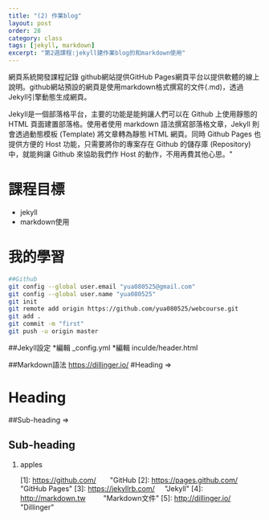 ```yaml
---
title: "(2) 作業blog"
layout: post
order: 28
category: class
tags: [jekyll, markdown]
excerpt: "第2週課程:jekyll建作業blog的和markdown使用"
---
```

網頁系統開發課程記錄
github網站提供GitHub Pages網頁平台以提供軟體的線上說明。github網站預設的網頁是使用markdown格式撰寫的文件(.md)，透過Jekyll引擎動態生成網頁。

Jekyll是一個部落格平台，主要的功能是能夠讓人們可以在 Github 上使用靜態的 HTML 頁面建置部落格。使用者使用 markdown 語法撰寫部落格文章，Jekyll 則會透過動態模板 (Template) 將文章轉為靜態 HTML 網頁。同時 Github Pages 也提供方便的 Host 功能，只需要將你的專案存在 Github 的儲存庫 (Repository) 中，就能夠讓 Github 來協助我們作 Host 的動作，不用再費其他心思。"


# 課程目標
- jekyll
- markdown使用

# 我的學習
```sh
##Github
git config --global user.email "yua080525@gmail.com"
git config --global user.name "yua080525"
git init
git remote add origin https://github.com/yua080525/webcourse.git
git add .
git commit -m "first"
git push -u origin master
```
##Jekyll設定
*編輯 _config.yml
*編輯 inculde/header.html

##Markdown語法
https://dillinger.io/
#Heading => <h1>Heading</h1>
##Sub-heading => <h2>Sub-heading</h2>
1. apples<ol>

[1]: https://github.com/        "GitHub
[2]: https://pages.github.com/  "GitHub Pages"
[3]: https://jekyllrb.com/      "Jekyll"
[4]: http://markdown.tw         "Markdown文件"
[5]: http://dillinger.io/       "Dillinger"
